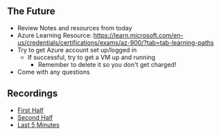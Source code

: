 ## The Future
- Review Notes and resources from today
- Azure Learning Resource: https://learn.microsoft.com/en-us/credentials/certifications/exams/az-900/?tab=tab-learning-paths
- Try to get Azure account set up/logged in
  - If successful, try to get a VM up and running 
    - Remember to delete it so you don't get charged!
- Come with any questions


## Recordings
- [First Half](https://revature0-my.sharepoint.com/:v:/g/personal/rory_eiffe_revature_com/EbkZfa_CGO5Ii8AprazpCwQBdG-TSChaV7B06gDPJL7pBQ?e=On3hla)
- [Second Half](https://revature0-my.sharepoint.com/:v:/g/personal/rory_eiffe_revature_com/EWiLcW5FnblIquW9glYpwWIB14v4aGJygO8tTHg_1lIVTA?e=5SDZLy)
- [Last 5 Minutes](https://revature0-my.sharepoint.com/:v:/g/personal/rory_eiffe_revature_com/ET5aJKHZdH9KkvDxpwd4v3YB-dYwYvNHxnmSs8HnJ6lmRQ?e=PDabVA)
